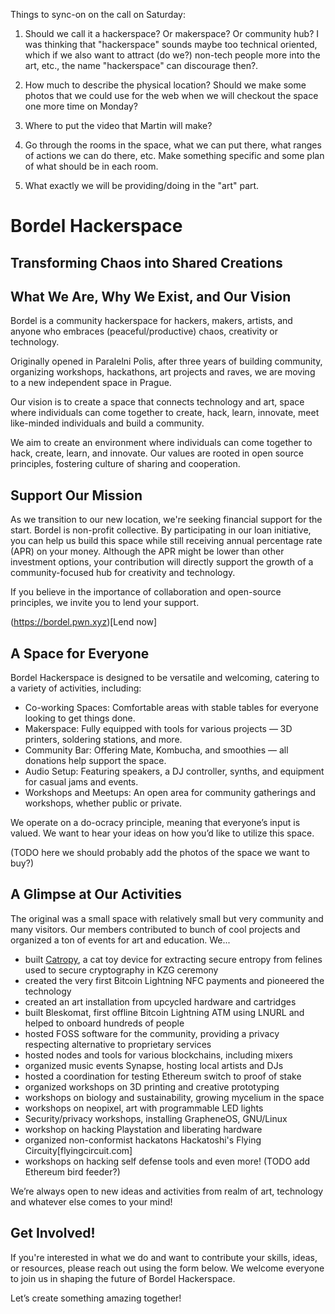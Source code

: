 Things to sync-on on the call on Saturday:
1) Should we call it a hackerspace? Or makerspace? Or community hub? I was thinking that "hackerspace" sounds maybe too technical oriented, which if we also want to attract (do we?) non-tech people more into the art, etc., the name "hackerspace" can discourage then?.

2) How much to describe the physical location? Should we make some photos that we could use for the web when we will checkout the space one more time on Monday?

3) Where to put the video that Martin will make?

4) Go through the rooms in the space, what we can put there, what ranges of actions we can do there, etc. Make something specific and some plan of what should be in each room.

5) What exactly we will be providing/doing in the "art" part.


# Bordel Hackerspace
## Transforming Chaos into Shared Creations

## What We Are, Why We Exist, and Our Vision
Bordel is a community hackerspace for hackers, makers, artists, and anyone who embraces (peaceful/productive) chaos, creativity or technology. 

Originally opened in Paralelni Polis, after three years of building community, organizing workshops, hackathons, art projects and raves, we are moving to a new independent space in Prague.

Our vision is to create a space that connects technology and art, space where individuals can come together to create, hack, learn, innovate, meet like-minded individuals and build a community.

We aim to create an environment where individuals can come together to hack, create, learn, and innovate. Our values are rooted in open source principles, fostering culture of sharing and cooperation.

## Support Our Mission
As we transition to our new location, we're seeking financial support for the start. Bordel is non-profit collective. By participating in our loan initiative, you can help us build this space while still receiving annual percentage rate (APR) on your money. Although the APR might be lower than other investment options, your contribution will directly support the growth of a community-focused hub for creativity and technology.

If you believe in the importance of collaboration and open-source principles, we invite you to lend your support.

(https://bordel.pwn.xyz)[Lend now]

## A Space for Everyone
Bordel Hackerspace is designed to be versatile and welcoming, catering to a variety of activities, including:

- Co-working Spaces: Comfortable areas with stable tables for everyone looking to get things done.
- Makerspace: Fully equipped with tools for various projects — 3D printers, soldering stations, and more.
- Community Bar: Offering Mate, Kombucha, and smoothies — all donations help support the space.
- Audio Setup: Featuring speakers, a DJ controller, synths, and equipment for casual jams and events.
- Workshops and Meetups: An open area for community gatherings and workshops, whether public or private.

We operate on a do-ocracy principle, meaning that everyone’s input is valued. We want to hear your ideas on how you’d like to utilize this space.

(TODO here we should probably add the photos of the space we want to buy?)

## A Glimpse at Our Activities
The original was a small space with relatively small but very community and many visitors. Our members contributed to bunch of cool projects and organized a ton of events for art and education. We...

- built [Catropy](https://proofof.cat), a cat toy device for extracting secure entropy from felines used to secure cryptography in KZG ceremony
- created the very first Bitcoin Lightning NFC payments and pioneered the technology
- created an art installation from upcycled hardware and cartridges 
- built Bleskomat, first offline Bitcoin Lightning ATM using LNURL and helped to onboard hundreds of people
- hosted FOSS software for the community, providing a privacy respecting alternative to proprietary services 
- hosted nodes and tools for various blockchains, including mixers 
- organized music events Synapse, hosting local artists and DJs 
- hosted a coordination for testing Ethereum switch to proof of stake
- organized workshops on 3D printing and creative prototyping 
- workshops on biology and sustainability, growing mycelium in the space
- workshops on neopixel, art with programmable LED lights
- Security/privacy workshops, installing GrapheneOS, GNU/Linux 
- workshop on hacking Playstation and liberating hardware
- organized non-conformist hackatons Hackatoshi's Flying Circuity[flyingcircuit.com]
- workshops on hacking self defense tools 
and even more!
(TODO add Ethereum bird feeder?)

We’re always open to new ideas and activities from realm of art, technology and whatever else comes to your mind!

## Get Involved!
If you're interested in what we do and want to contribute your skills, ideas, or resources, please reach out using the form below. We welcome everyone to join us in shaping the future of Bordel Hackerspace.

Let’s create something amazing together!